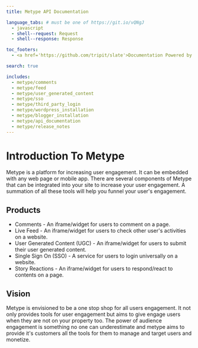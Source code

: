 ```yaml
---
title: Metype API Documentation

language_tabs: # must be one of https://git.io/vQNgJ
  - javascript
  - shell--request: Request
  - shell--response: Response

toc_footers:
  - <a href='https://github.com/tripit/slate'>Documentation Powered by Slate</a>

search: true

includes:
  - metype/comments
  - metype/feed
  - metype/user_generated_content
  - metype/sso
  - metype/third_party_login
  - metype/wordpress_installation
  - metype/blogger_installation
  - metype/api_documentation
  - metype/release_notes
---
```

# Introduction To Metype

Metype is a platform for increasing user engagement. It can be embedded with any web page or mobile app.
There are several components of Metype that can be integrated into your site to increase your user engagement.
A summation of all these tools will help you funnel your user's engagement.

## Products
* Comments - An iframe/widget for users to comment on a page.
* Live Feed - An iframe/widget for users to check other user's activities on a website.
* User Generated Content (UGC) - An iframe/widget for users to submit their user generated content.
* Single Sign On (SSO) - A service for users to login universally on a website.
* Story Reactions - An iframe/widget for users to respond/react to contents on a page.

## Vision

Metype is envisioned to be a one stop shop for all users engagement. It not only provides tools for user engagement but aims to give engage users when they are not on your property too.
The power of audience engagement is something no one can underestimate and metype aims to provide it's customers all the tools for them to manage and target users and monetize.

<script>/*<![CDATA[*/window.zE||(function(e,t,s){var n=window.zE=window.zEmbed=function(){n._.push(arguments)}, a=n.s=e.createElement(t),r=e.getElementsByTagName(t)[0];n.set=function(e){ n.set._.push(e)},n._=[],n.set._=[],a.async=true,a.setAttribute("charset","utf-8"), a.src="https://static.zdassets.com/ekr/asset_composer.js?key="+s, n.t=+new Date,a.type="text/javascript",r.parentNode.insertBefore(a,r)})(document,"script","40490422-289d-4590-8223-65620867c938");/*]]>*/</script>
